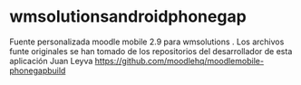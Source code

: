 # wmsolutionsandroidphonegap
Fuente personalizada moodle mobile 2.9 para wmsolutions . Los archivos funte originales se han tomado de los repositorios del desarrollador de esta aplicación Juan Leyva https://github.com/moodlehq/moodlemobile-phonegapbuild
